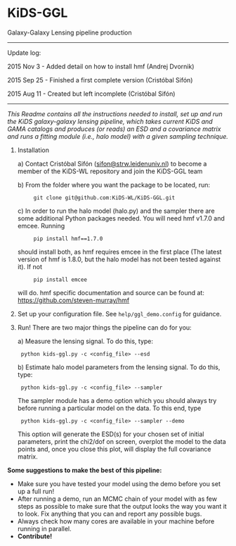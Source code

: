 # KiDS-GGL
Galaxy-Galaxy Lensing pipeline production

---
Update log:

2015 Nov 3 - Added detail on how to install hmf (Andrej Dvornik)

2015 Sep 25 - Finished a first complete version (Cristóbal Sifón)

2015 Aug 11 - Created but left incomplete (Cristóbal Sifón)

---

*This Readme contains all the instructions needed to install, set up and run
the KiDS galaxy-galaxy lensing pipeline, which takes current KiDS and GAMA
catalogs and produces (or reads) an ESD and a covariance matrix and runs a
fitting module (i.e., halo model) with a given sampling technique.*

1. Installation

    a) Contact Cristóbal Sifón (sifon@strw.leidenuniv.nl) to become a member
       of the KiDS-WL repository and join the KiDS-GGL team


    b) From the folder where you want the package to be located, run:

            git clone git@github.com:KiDS-WL/KiDS-GGL.git

    c) In order to run the halo model (halo.py) and the sampler there are some additional Python packages needed. You will need hmf v1.7.0 and emcee. Running
            
            pip install hmf==1.7.0
            
    should install both, as hmf requires emcee in the first place (The latest version of hmf is 1.8.0, but the halo model has not been tested against it). If not
    
            pip install emcee
            
    will do. hmf specific documentation and source can be found at: https://github.com/steven-murray/hmf

2. Set up your configuration file. See `help/ggl_demo.config` for guidance.

3. Run! There are two major things the pipeline can do for you:

    a) Measure the lensing signal. To do this, type:

        python kids-ggl.py -c <config_file> --esd

    b) Estimate halo model parameters from the lensing signal. To do this, type:

        python kids-ggl.py -c <config_file> --sampler

    The sampler module has a demo option which you should always try before running a particular model on the data. To this end, type

        python kids-ggl.py -c <config_file> --sampler --demo

    This option will generate the ESD(s) for your chosen set of initial parameters, print the chi2/dof on screen, overplot the model to the data points and, once you close this plot, will display the full covariance matrix.

**Some suggestions to make the best of this pipeline:**

- Make sure you have tested your model using the demo before you set up a full run!
- After running a demo, run an MCMC chain of your model with as few steps as possible to make sure that the output looks the way you want it to look. Fix anything that you can and report any possible bugs.
- Always check how many cores are available in your machine before running in parallel.
- **Contribute!**
